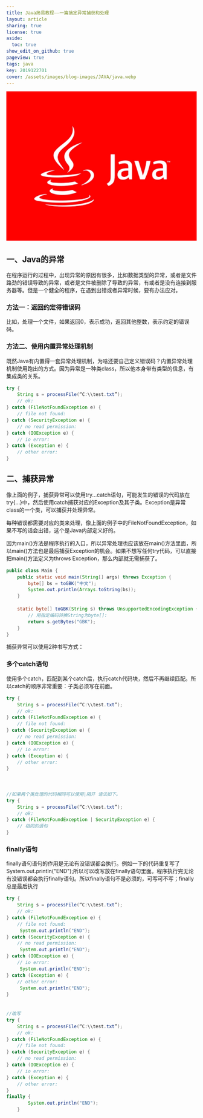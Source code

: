 ```yaml
---
title: Java简易教程——一篇搞定异常捕获和处理
layout: article
sharing: true
license: true
aside:
  toc: true
show_edit_on_github: true
pageview: true
tags: java
key: 2019122701
cover: /assets/images/blog-images/JAVA/java.webp
---
```




![img](/assets/images/blog-images/JAVA/java.webp)



## 一、Java的异常

在程序运行的过程中，出现异常的原因有很多，比如数据类型的异常，或者是文件路劲的错误导致的异常，或者是文件被删除了导致的异常，有或者是没有连接到服务器等。但是一个健全的程序，在遇到出错或者异常时候，要有办法应对。

### 方法一：返回约定得错误码

比如，处理一个文件，如果返回0，表示成功，返回其他整数，表示约定的错误码。

### 方法二、使用内置异常处理机制

既然Java有内置得一套异常处理机制，为啥还要自己定义错误码？内置异常处理机制使用跑出的方式。因为异常是一种类class，所以他本身带有类型的信息，有集成类的关系。
```java
try {
    String s = processFile(“C:\\test.txt”);
    // ok:
} catch (FileNotFoundException e) {
    // file not found:
} catch (SecurityException e) {
    // no read permission:
} catch (IOException e) {
    // io error:
} catch (Exception e) {
    // other error:
}
```

## 二、捕获异常

像上面的例子，捕获异常可以使用try...catch语句，可能发生的错误的代码放在try{...}中，然后使用catch捕获对应的Exception及其子类。Exception是异常class的一个类，可以捕获并处理异常。

每种错误都需要对应的类来处理，像上面的例子中的FileNotFoundException，如果不写的话会出错，这个是Java内部定义好的。

因为main()方法是程序执行的入口，所以异常处理也应该放在main()方法里面，所以main()方法也是最后捕获Exception的机会。如果不想写任何try代码，可以直接把main()方法定义为throws Exception，那么内部就无需捕获了。
```java
public class Main {
    public static void main(String[] args) throws Exception {
        byte[] bs = toGBK("中文");
        System.out.println(Arrays.toString(bs));
    }

    static byte[] toGBK(String s) throws UnsupportedEncodingException {
        // 用指定编码转换String为byte[]:
        return s.getBytes("GBK");
    }
}
```



捕获异常可以使用2种书写方式：

### 多个catch语句

使用多个catch，匹配到某个catch后，执行catch代码块，然后不再继续匹配。所以catch的顺序非常重要：子类必须写在前面。

```java
try {
    String s = processFile(“C:\\test.txt”);
    // ok:
} catch (FileNotFoundException e) {
    // file not found:
} catch (SecurityException e) {
    // no read permission:
} catch (IOException e) {
    // io error:
} catch (Exception e) {
    // other error:
}



//如果两个类处理的代码相同可以使用|隔开 语法如下。
try {
    String s = processFile(“C:\\test.txt”);
    // ok:
} catch (FileNotFoundException | SecurityException e) {
    // 相同的语句
} 


```


### finally语句
finally语句语句的作用是无论有没错误都会执行。例如一下的代码重复写了 System.out.println("END");所以可以改写放在finally语句里面。程序执行完无论有没错误都会执行finally语句。所以finally语句不是必须的，可写可不写；finally总是最后执行


```java
try {
    String s = processFile(“C:\\test.txt”);
    // ok:
} catch (FileNotFoundException e) {
    // file not found:
     System.out.println("END");
} catch (SecurityException e) {
    // no read permission:
     System.out.println("END");
} catch (IOException e) {
    // io error:
     System.out.println("END");
} catch (Exception e) {
    // other error:
     System.out.println("END");
}


//改写
try {
    String s = processFile(“C:\\test.txt”);
    // ok:
} catch (FileNotFoundException e) {
    // file not found:
} catch (SecurityException e) {
    // no read permission:
} catch (IOException e) {
    // io error:
} catch (Exception e) {
    // other error:
}
finally {
        System.out.println("END");
    }

```






